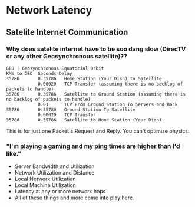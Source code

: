 # Network Latency

## Satelite Internet Communication

### Why does satelite internet have to be soo dang slow (DirecTV or any other Geosynchronous satellite)??

    GEO | Geosynchronous Equatorial Orbit
    KMs to GEO  Seconds Delay
    35786       0.35786   Home Station (Your Dish) to Satellite.
                0.00020   TCP Transfer (assuming there is no backlog of packets to handle)
    35786       0.35786   Satellite to Ground Station (assuming there is no backlog of packets to handle)
                0.01      TCP From Ground Station To Servers and Back
    35786       0.35786   Ground Station To Satellite
                0.00020   TCP Transfer
    35786       0.35786   Satellite to Home Station (Your Dish).

This is for just one Packet's Request and Reply. 
You can't optimize physics.

### "I'm playing a gaming and my ping times are higher than I'd like."

- Server Bandwidth and Utilization
- Network Utilization and Distance
- Local Network Utilization
- Local Machine Utilization
- Latency at any or more network hops
- All of these things and more come into play here.

